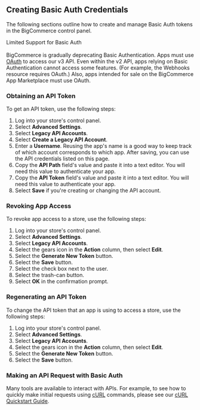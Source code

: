 ## <span class="jumptarget" id="basiccred"> Creating Basic Auth Credentials </span>

The following sections outline how to create and manage Basic Auth tokens in the BigCommerce control panel.

<aside class="warning">
<span class="aside-warning-hd">Limited Support for Basic Auth </span><br><br>
BigCommerce is gradually deprecating Basic Authentication. Apps must use <a href="#building-oauth-apps">OAuth</a> to access our v3 API.   
Even within the v2 API, apps relying on Basic Authentication cannot access some features. (For example, the Webhooks resource requires OAuth.) Also, apps intended for sale on the BigCommerce App Marketplace must use OAuth.
</aside>

### <span class="jumptarget" id="pvt_token"> Obtaining an API Token </span>

To get an API token, use the following steps:

1.  Log into your store's control panel.
2.  Select **Advanced Settings**.
3.  Select **Legacy API Accounts**.
4.  Select **Create a Legacy API Account**.
5.  Enter a **Username**. Reusing the app's name is a good way to keep track of which account corresponds to which app. After saving, you can use the API credentials listed on this page.
6.  Copy the **API Path** field's value and paste it into a text editor. You will need this value to authenticate your app.
7.  Copy the **API Token** field's value and paste it into a text editor. You will need this value to authenticate your app.
8.  Select **Save** if you're creating or changing the API account.

### <span class="jumptarget"> Revoking App Access </span>

To revoke app access to a store, use the following steps:

1.  Log into your store's control panel.
2.  Select **Advanced Settings**.
3.  Select **Legacy API Accounts**.
4.  Select the gears icon in the **Action** column, then select **Edit**.
5.  Select the **Generate New Token** button.
6.  Select the **Save** button.
7.  Select the check box next to the user.
8.  Select the trash-can button.
9.  Select **OK** in the confirmation prompt.

### <span class="jumptarget"> Regenerating an API Token </span>

To change the API token that an app is using to access a store, use the following steps:

1.  Log into your store's control panel.
2.  Select **Advanced Settings**.
3.  Select **Legacy API Accounts**.
4.  Select the gears icon in the **Action** column, then select **Edit**.
5.  Select the **Generate New Token** button.
6.  Select the **Save** button.

### <span class="jumptarget" id="request_basic"> Making an API Request with Basic Auth </span>

Many tools are available to interact with APIs. For example, to see how to quickly make initial requests using <a href="https://en.wikipedia.org/wiki/CURL" target="_blank">cURL</a> commands, please see our [cURL Quickstart Guide](#curl-quickstart-guide).